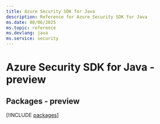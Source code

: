 ```yaml
---
title: Azure Security SDK for Java
description: Reference for Azure Security SDK for Java
ms.date: 08/06/2025
ms.topic: reference
ms.devlang: java
ms.service: security
---
```

# Azure Security SDK for Java - preview
## Packages - preview
[!INCLUDE [packages](security-index.md)]